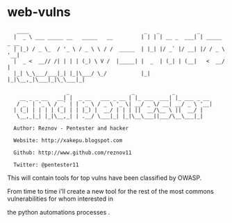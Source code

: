 web-vulns
=========

       ____                                     _   _            _             
      |  _ \ ___ _____ __   _____   __         | | | | __ _  ___| | _____ _ __ 
      | |_) / _ \_  / '_ \ / _ \ \ / /  _____  | |_| |/ _` |/ __| |/ / _ \ '__|
      |  _ <  __// /| | | | (_) \ V /  |_____| |  _  | (_| | (__|   <  __/ |   
      |_| \_\___/___|_| |_|\___/ \_/           |_| |_|\__,_|\___|_|\_\___|_|   
                                                                               
                       _                    _            _            
        __ _ _ __   __| |  _ __   ___ _ __ | |_ ___  ___| |_ ___ _ __ 
       / _` | '_ \ / _` | | '_ \ / _ \ '_ \| __/ _ \/ __| __/ _ \ '__|
      | (_| | | | | (_| | | |_) |  __/ | | | ||  __/\__ \ ||  __/ |   
       \__,_|_| |_|\__,_| | .__/ \___|_| |_|\__\___||___/\__\___|_| 
 
      Author: Reznov - Pentester and hacker
  
      Website: http://xakepu.blogspot.com
  
      Github: http://www.github.com/reznov11
  
      Twitter: @pentester11


This will contain tools for top vulns have been classified by OWASP.

From time to time i'll create a new tool for the rest of the most commons vulnerabilities for whom interested in 

the python automations processes .

